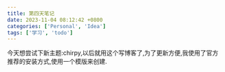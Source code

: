 ```yaml
---
title: 第四天笔记
date: 2023-11-04 08:12:42 +0800
categories: ['Personal', 'Idea']
tags: ['学习', 'todo']
---
```




今天想尝试下新主题:chirpy,以后就用这个写博客了,为了更新方便,我使用了官方推荐的安装方式,使用一个模版来创建.

